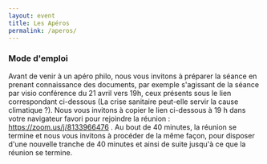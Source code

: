```yaml
---
layout: event
title: Les Apéros
permalink: /aperos/
---
```


### Mode d'emploi

Avant de venir à un apéro philo, nous vous invitons à préparer la séance en prenant connaissance des documents, par exemple s'agissant
de la séance par visio conférence du 21 avril vers 19h, ceux présents sous le lien correspondant ci-dessous (La crise sanitaire peut-elle servir la cause climatique ?). Nous vous invitons à copier le lien ci-dessous à 19 h dans votre navigateur favori pour rejoindre la réunion :  https://zoom.us/j/8133966476    . Au bout de 40 minutes, la réunion se termine et nous vous invitons à procéder de la même façon, pour disposer d'une nouvelle tranche de 40 minutes et ainsi de suite jusqu'à ce que la réunion se termine.
